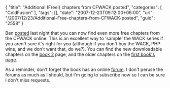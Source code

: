 {
	"title": "Additional (Free!) chapters from CFWACK posted",
	"categories": [
		"ColdFusion"
	],
	"tags": [],
	"date": "2007-12-23T09:12:00+06:00",
	"url": "/2007/12/23/Additional-Free-chapters-from-CFWACK-posted",
	"guid": "2558"
}

Ben <a href="http://www.forta.com/blog/index.cfm/2007/12/22/Free-CFWACK-8-EChapters-Posted">posted</a> last night that you can now find even more free chapters from the CFWACK online. This is an excellent way to 'sample' the WACK series if you aren't sure it's right for you (although if you don't buy the WACK, PHP wins, and we don't want that, do we?). You can find the new downloadable chapters on the <a href="http://www.forta.com/books/0321515463/">book 2</a> page, and the older chapters on the <a href="http://www.forta.com/books/032151548X/">first book's page</a>.

As a reminder, don't forget the book has an online <a href="http://forums.forta.com/threads.cfm?forumid=F5C5408E-3048-80A9-EF24013505E340CB">forum</a>. I don't peruse the forums as much as I should, but I'm going to subscribe now so I can be sure I don't miss requests.